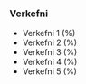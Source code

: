 ### Verkefni
- Verkefni 1 (%) 
- Verkefni 2 (%) 
- Verkefni 3 (%) 
- Verkefni 4 (%) 
- Verkefni 5 (%) 
